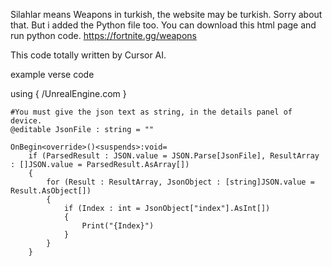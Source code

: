 Silahlar means Weapons in turkish, the website may be turkish. Sorry about that. But i added the Python file too. You can download this html page and run python code.
https://fortnite.gg/weapons

This code totally written by Cursor AI.

example verse code


using { /UnrealEngine.com }

    #You must give the json text as string, in the details panel of device.
    @editable JsonFile : string = ""

    OnBegin<override>()<suspends>:void=
        if (ParsedResult : JSON.value = JSON.Parse[JsonFile], ResultArray : []JSON.value = ParsedResult.AsArray[])
        {
            for (Result : ResultArray, JsonObject : [string]JSON.value = Result.AsObject[])
            {
                if (Index : int = JsonObject["index"].AsInt[])
                {
                    Print("{Index}")
                }
            }
        }
            
